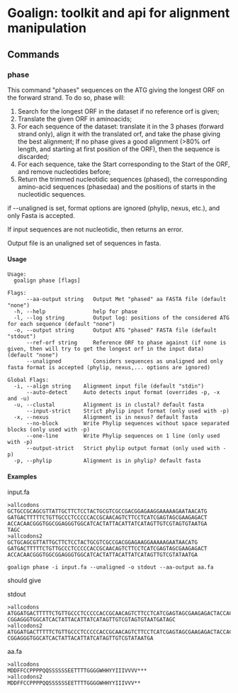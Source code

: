 # Goalign: toolkit and api for alignment manipulation

## Commands

### phase
This command "phases" sequences on the ATG giving the longest ORF on the forward strand. To do so, phase will:

1. Search for the longest ORF in the dataset if no reference orf is given;
1. Translate the given ORF in aminoacids;
2. For each sequence of the dataset: translate it in the 3 phases (forward strand only),
   align it with the translated orf, and take the phase giving the best alignment; If no phase
   gives a good alignment (>80% orf length, and starting at first position of the ORF), then
   the sequence is discarded;
3. For each sequence, take the Start corresponding to the Start of the ORF, and remove
   nucleotides before;
4. Return the trimmed nucleotidic sequences (phased), the corresponding amino-acid sequences (phasedaa)
   and the positions of starts in the nucleotidic sequences.


if --unaligned is set, format options are ignored (phylip, nexus, etc.), and
only Fasta is accepted.

If input sequences are not nucleotidic, then returns an error.

Output file is an unaligned set of sequences in fasta.

#### Usage
```
Usage:
  goalign phase [flags]

Flags:
      --aa-output string   Output Met "phased" aa FASTA file (default "none")
  -h, --help               help for phase
  -l, --log string         Output log: positions of the considered ATG for each sequence (default "none")
  -o, --output string      Output ATG "phased" FASTA file (default "stdout")
      --ref-orf string     Reference ORF to phase against (if none is given, then will try to get the longest orf in the input data) (default "none")
      --unaligned          Considers sequences as unaligned and only fasta format is accepted (phylip, nexus,... options are ignored)

Global Flags:
  -i, --align string    Alignment input file (default "stdin")
      --auto-detect     Auto detects input format (overrides -p, -x and -u)
  -u, --clustal         Alignment is in clustal? default fasta
      --input-strict    Strict phylip input format (only used with -p)
  -x, --nexus           Alignment is in nexus? default fasta
      --no-block        Write Phylip sequences without space separated blocks (only used with -p)
      --one-line        Write Phylip sequences on 1 line (only used with -p)
      --output-strict   Strict phylip output format (only used with -p)
  -p, --phylip          Alignment is in phylip? default fasta
```

#### Examples

input.fa

```
>allcodons
GCTGCCGCAGCGTTATTGCTTCTCCTACTGCGTCGCCGACGGAGAAGGAAAAAGAATAACATG
GATGACTTTTTCTGTTGCCCTCCCCCACCGCAACAGTCTTCCTCATCGAGTAGCGAAGAGACT
ACCACAACGGGTGGCGGAGGGTGGCATCACTATTACATTATCATAGTTGTCGTAGTGTAATGA
TAGC
>allcodons2
GCTGCAGCGTTATTGCTTCTCCTACTGCGTCGCCGACGGAGAAGGAAAAAGAATAACATG
GATGACTTTTTCTGTTGCCCTCCCCCACCGCAACAGTCTTCCTCATCGAGTAGCGAAGAGACT
ACCACAACGGGTGGCGGAGGGTGGCATCACTATTACATTATCATAGTTGTCGTATAATGA
```

```
goalign phase -i input.fa --unaligned -o stdout --aa-output aa.fa

```

should give

stdout
```
>allcodons
ATGGATGACTTTTTCTGTTGCCCTCCCCCACCGCAACAGTCTTCCTCATCGAGTAGCGAAGAGACTACCACAACGGGTGG
CGGAGGGTGGCATCACTATTACATTATCATAGTTGTCGTAGTGTAATGATAGC
>allcodons2
ATGGATGACTTTTTCTGTTGCCCTCCCCCACCGCAACAGTCTTCCTCATCGAGTAGCGAAGAGACTACCACAACGGGTGG
CGGAGGGTGGCATCACTATTACATTATCATAGTTGTCGTATAATGA
```

aa.fa
```
>allcodons
MDDFFCCPPPPQQSSSSSSEETTTTGGGGWHHYYIIIVVVV***
>allcodons2
MDDFFCCPPPPQQSSSSSSEETTTTGGGGWHHYYIIIVVV**
```
